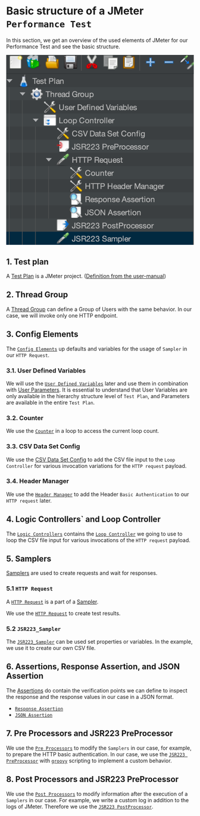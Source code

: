 # Basic structure of a JMeter `Performance Test`

In this section, we get an overview of the used elements of JMeter for our Performance Test and see the basic structure.

![](/images/01-jmeter-structure.png)

## 1. Test plan

A [Test Plan](https://jmeter.apache.org/usermanual/build-test-plan.html) is a JMeter project. ([Definition from the user-manual](https://jmeter.apache.org/usermanual/component_reference.html#Test_Plan))

## 2. Thread Group

A [Thread Group](https://jmeter.apache.org/usermanual/component_reference.html#Thread_Group) can define a Group of Users with the same behavior. In our case, we will invoke only one HTTP endpoint.

## 3. Config Elements

The [`Config Elements`](https://jmeter.apache.org/usermanual/component_reference.html#config_elements) up defaults and variables for the usage of `Sampler` in our `HTTP Request`.

### 3.1. User Defined Variables 

We will use the [`User Defined Variables`](https://jmeter.apache.org/usermanual/component_reference.html#User_Defined_Variables) later and use them in combination with [User Parameters](https://jmeter.apache.org/usermanual/component_reference.html#User_ParametersIt). It is essential to understand that User Variables are only available in the hierarchy structure level of `Test Plan`, and Parameters are available in the entire `Test Plan`.

### 3.2. Counter 

We use the [`Counter`](https://jmeter.apache.org/usermanual/component_reference.html#Counter) in a loop to access the current loop count.

### 3.3. CSV Data Set Config

We use the [CSV Data Set Config](https://jmeter.apache.org/usermanual/component_reference.html#CSV_Data_Set_Config) to add the CSV file input to the `Loop Controller` for various invocation variations for the `HTTP request` payload.

### 3.4. Header Manager

We use the [`Header Manager`](https://jmeter.apache.org/usermanual/component_reference.html#HTTP_Header_Manager) to add the Header `Basic Authentication` to our `HTTP request` later.

## 4. Logic Controllers` and Loop Controller

The [`Logic Controllers`](https://jmeter.apache.org/usermanual/component_reference.html#logic_controllers) contains the [`Loop Controller`](https://jmeter.apache.org/usermanual/component_reference.html#Loop_Controller) we going to use to loop the CSV file input for various invocations of the `HTTP request` payload.

## 5. Samplers

[Samplers](https://jmeter.apache.org/usermanual/test_plan.html#samplers) are used to create requests and wait for responses.


### 5.1 `HTTP Request`

A [`HTTP Request`](https://jmeter.apache.org/usermanual/component_reference.html#HTTP_Request) is a part of a [Sampler](https://jmeter.apache.org/usermanual/component_reference.html#samplers).

We use the [`HTTP Request`](https://jmeter.apache.org/usermanual/component_reference.html#HTTP_Request) to create test results.

### 5.2 `JSR223_Sampler`

The [`JSR223_Sampler`](https://jmeter.apache.org/usermanual/component_reference.html#JSR223_Sampler) can be used set properties or variables. In the example, we use it to create our own CSV file.

## 6. Assertions, Response Assertion, and JSON Assertion

The [Assertions](https://jmeter.apache.org/usermanual/component_reference.html#assertions) do contain the verification points we can define to inspect the response and the response values in our case in a JSON format.

* [`Response Assertion`](https://jmeter.apache.org/usermanual/component_reference.html#Response_Assertion)
* [`JSON Assertion`](https://jmeter.apache.org/usermanual/component_reference.html#JSON_Assertion)

## 7. Pre Processors and JSR223 PreProcessor

We use the [`Pre Processors`](https://jmeter.apache.org/usermanual/component_reference.html#preprocessors) to modify the `Samplers` in our case, for example, to prepare the HTTP basic authentication.
In our case, we use the [`JSR223 PreProcessor`](https://jmeter.apache.org/usermanual/component_reference.html#JSR223_PreProcessor) with [`groovy`](https://groovy-lang.org/) scripting to implement a custom behavior.

## 8. Post Processors and JSR223 PreProcessor

We use the [`Post Processors`](https://jmeter.apache.org/usermanual/component_reference.html#postprocessors)  to modify information after the execution of a `Samplers` in our case. For example, we write a custom log in addition to the logs of JMeter. Therefore we use the [`JSR223 PostProcessor`](https://jmeter.apache.org/usermanual/component_reference.html#JSR223_PostProcessor).